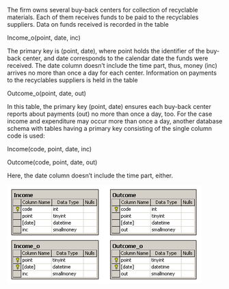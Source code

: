 The firm owns several buy-back centers for collection of recyclable materials. Each of them receives funds to be paid to the recyclables suppliers. Data on funds received is recorded in the table

Income_o(point, date, inc)

The primary key is (point, date), where point holds the identifier of the buy-back center, and date corresponds to the calendar date the funds were received. The date column doesn’t include the time part, thus, money (inc) arrives no more than once a day for each center. Information on payments to the recyclables suppliers is held in the table

Outcome_o(point, date, out)

In this table, the primary key (point, date) ensures each buy-back center reports about payments (out) no more than once a day, too.
For the case income and expenditure may occur more than once a day, another database schema with tables having a primary key consisting of the single column code is used:

Income(code, point, date, inc)

Outcome(code, point, date, out)

Here, the date column doesn’t include the time part, either.

![avatar](images/recycling.gif)